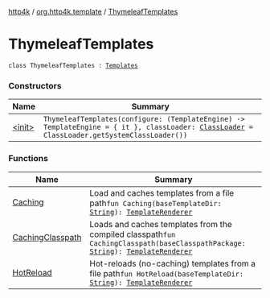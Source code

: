 [http4k](../../index.md) / [org.http4k.template](../index.md) / [ThymeleafTemplates](./index.md)

# ThymeleafTemplates

`class ThymeleafTemplates : `[`Templates`](../-templates/index.md)

### Constructors

| Name | Summary |
|---|---|
| [&lt;init&gt;](-init-.md) | `ThymeleafTemplates(configure: (TemplateEngine) -> TemplateEngine = { it }, classLoader: `[`ClassLoader`](https://docs.oracle.com/javase/9/docs/api/java/lang/ClassLoader.html)` = ClassLoader.getSystemClassLoader())` |

### Functions

| Name | Summary |
|---|---|
| [Caching](-caching.md) | Load and caches templates from a file path`fun Caching(baseTemplateDir: `[`String`](https://kotlinlang.org/api/latest/jvm/stdlib/kotlin/-string/index.html)`): `[`TemplateRenderer`](../-template-renderer.md) |
| [CachingClasspath](-caching-classpath.md) | Loads and caches templates from the compiled classpath`fun CachingClasspath(baseClasspathPackage: `[`String`](https://kotlinlang.org/api/latest/jvm/stdlib/kotlin/-string/index.html)`): `[`TemplateRenderer`](../-template-renderer.md) |
| [HotReload](-hot-reload.md) | Hot-reloads (no-caching) templates from a file path`fun HotReload(baseTemplateDir: `[`String`](https://kotlinlang.org/api/latest/jvm/stdlib/kotlin/-string/index.html)`): `[`TemplateRenderer`](../-template-renderer.md) |
